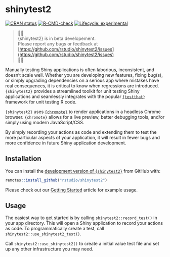 # shinytest2


<!-- badges: start -->
[![CRAN status](https://www.r-pkg.org/badges/version/shinytest2)](https://CRAN.R-project.org/package=shinytest2)
[![R-CMD-check](https://github.com/rstudio/shinytest2/actions/workflows/R-CMD-check.yaml/badge.svg)](https://github.com/rstudio/shinytest2/actions)
[![Lifecycle: experimental](https://img.shields.io/badge/lifecycle-experimental-orange.svg)](https://lifecycle.r-lib.org/articles/stages.html#experimental)
<!-- badges: end -->


> :triangular_flag_on_post::triangular_flag_on_post:<br/>
> {shinytest2} is in beta developement.<br/>
> Please report any bugs or feedback at [https://github.com/rstudio/shinytest2/issues](https://github.com/rstudio/shinytest2/issues) <br/>
> :triangular_flag_on_post::triangular_flag_on_post:


Manually testing Shiny applications is often laborious, inconsistent, and doesn’t scale well. Whether you are developing new features, fixing bug(s), or simply upgrading dependencies on a serious app where mistakes have real consequences, it is critical to know when regressions are introduced. `{shinytest2}` provides a streamlined toolkit for unit testing Shiny applications and seamlessly integrates with the popular [`{testthat}`](https://testthat.r-lib.org/) framework for unit testing R code.

`{shinytest2}` uses [`{chromote}`](https://rstudio.github.io/chromote/) to render applications in a headless Chrome browser. `{chromote}` allows for a live preview, better debugging tools, and/or simply using modern JavaScript/CSS.

By simply recording your actions as code and extending them to test the more particular aspects of your application, it will result in fewer bugs and more confidence in future Shiny application development.


## Installation

You can install the [development version of `{shinytest2}`](https://github.com/rstudio/shinytest2) from GitHub with:

``` r
remotes::install_github("rstudio/shinytest2")
```

Please check out our [Getting Started](https://rstudio.github.io/shinytest2/articles/shinytest2.html) article for example usage.

## Usage

The easiest way to get started is by calling `shinytest2::record_test()` in your app directory. This will open a Shiny application to record your actions as code. To programmatically create a test, call `shinytest2::use_shinytest2_test()`.

Call `shinytest2::use_shinytest2()` to create a initial value test file and set up any other infrastructure you may need.
